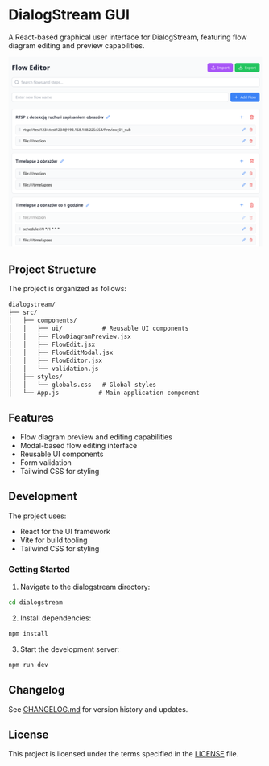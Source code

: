 # DialogStream GUI

A React-based graphical user interface for DialogStream, featuring flow diagram editing and preview capabilities.

![img.png](img.png)

## Project Structure

The project is organized as follows:

```
dialogstream/
├── src/
│   ├── components/
│   │   ├── ui/           # Reusable UI components
│   │   ├── FlowDiagramPreview.jsx
│   │   ├── FlowEdit.jsx
│   │   ├── FlowEditModal.jsx
│   │   ├── FlowEditor.jsx
│   │   └── validation.js
│   ├── styles/
│   │   └── globals.css   # Global styles
│   └── App.js           # Main application component
```

## Features

- Flow diagram preview and editing capabilities
- Modal-based flow editing interface
- Reusable UI components
- Form validation
- Tailwind CSS for styling

## Development

The project uses:
- React for the UI framework
- Vite for build tooling
- Tailwind CSS for styling

### Getting Started

1. Navigate to the dialogstream directory:
```bash
cd dialogstream
```

2. Install dependencies:
```bash
npm install
```

3. Start the development server:
```bash
npm run dev
```

## Changelog

See [CHANGELOG.md](CHANGELOG.md) for version history and updates.

## License

This project is licensed under the terms specified in the [LICENSE](LICENSE) file.
